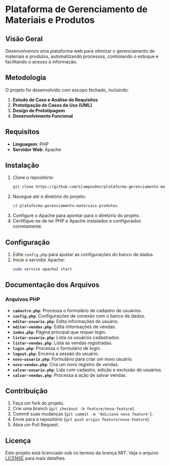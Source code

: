 # Plataforma de Gerenciamento de Materiais e Produtos

## Visão Geral

Desenvolvemos uma plataforma web para otimizar o gerenciamento de materiais e produtos, automatizando processos, controlando o estoque e facilitando o acesso à informação.

## Metodologia

O projeto foi desenvolvido com escopo fechado, incluindo:
1. **Estudo de Caso e Análise de Requisitos**
2. **Prototipação de Casos de Uso (UML)**
3. **Design de Prototipagem**
4. **Desenvolvimento Funcional**

## Requisitos

- **Linguagem**: PHP
- **Servidor Web**: Apache

## Instalação

1. Clone o repositório:
    ```bash
    git clone https://github.com/LCamposDev/plataforma-gerenciamento-materiais-produtos.git
    ```
2. Navegue até o diretório do projeto:
    ```bash
    cd plataforma-gerenciamento-materiais-produtos
    ```
3. Configure o Apache para apontar para o diretório do projeto.
4. Certifique-se de ter PHP e Apache instalados e configurados corretamente.

## Configuração

1. Edite `config.php` para ajustar as configurações do banco de dados.
2. Inicie o servidor Apache:
    ```bash
    sudo service apache2 start
    ```

## Documentação dos Arquivos

### Arquivos PHP

- **`cadastro.php`**: Processa o formulário de cadastro de usuários.
- **`config.php`**: Configurações de conexão com o banco de dados.
- **`editar-usuario.php`**: Edita informações do usuário.
- **`editar-vendas.php`**: Edita informações de vendas.
- **`index.php`**: Página principal que requer login.
- **`listar-usuario.php`**: Lista os usuários cadastrados.
- **`listar-vendas.php`**: Lista as vendas registradas.
- **`login.php`**: Processa o formulário de login.
- **`logout.php`**: Encerra a sessão do usuário.
- **`novo-usuario.php`**: Formulário para criar um novo usuário.
- **`novo-vendas.php`**: Cria um novo registro de vendas.
- **`salvar-usuario.php`**: Lida com cadastro, edição e exclusão de usuários.
- **`salvar-vendas.php`**: Processa a ação de salvar vendas.

## Contribuição

1. Faça um fork do projeto.
2. Crie uma branch (`git checkout -b feature/nova-feature`).
3. Commit suas mudanças (`git commit -m 'Adiciona nova feature'`).
4. Envie para o repositório (`git push origin feature/nova-feature`).
5. Abra um Pull Request.

## Licença

Este projeto está licenciado sob os termos da licença MIT. Veja o arquivo [LICENSE](LICENSE) para mais detalhes.

